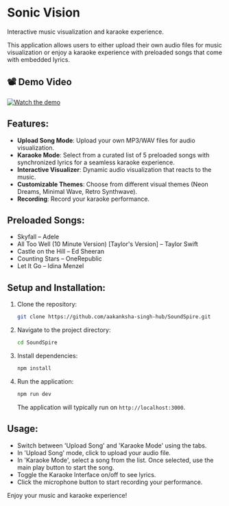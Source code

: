 # Sonic Vision

Interactive music visualization and karaoke experience.

This application allows users to either upload their own audio files for music visualization or enjoy a karaoke experience with preloaded songs that come with embedded lyrics.

## 📽️ Demo Video

[![Watch the demo](https://img.youtube.com/vi/7kRhsTeaXy8/0.jpg)](https://youtu.be/7kRhsTeaXy8)


## Features:
- **Upload Song Mode**: Upload your own MP3/WAV files for audio visualization.
- **Karaoke Mode**: Select from a curated list of 5 preloaded songs with synchronized lyrics for a seamless karaoke experience.
- **Interactive Visualizer**: Dynamic audio visualization that reacts to the music.
- **Customizable Themes**: Choose from different visual themes (Neon Dreams, Minimal Wave, Retro Synthwave).
- **Recording**: Record your karaoke performance.

## Preloaded Songs:
- Skyfall – Adele
- All Too Well (10 Minute Version) [Taylor's Version] – Taylor Swift
- Castle on the Hill – Ed Sheeran
- Counting Stars – OneRepublic
- Let It Go – Idina Menzel

## Setup and Installation:
1. Clone the repository:
   ```bash
   git clone https://github.com/aakanksha-singh-hub/SoundSpire.git
   ```
2. Navigate to the project directory:
   ```bash
   cd SoundSpire
   ```
3. Install dependencies:
   ```bash
   npm install
   ```
4. Run the application:
   ```bash
   npm run dev
   ```
   The application will typically run on `http://localhost:3000`.

## Usage:
- Switch between 'Upload Song' and 'Karaoke Mode' using the tabs.
- In 'Upload Song' mode, click to upload your audio file.
- In 'Karaoke Mode', select a song from the list. Once selected, use the main play button to start the song.
- Toggle the Karaoke Interface on/off to see lyrics.
- Click the microphone button to start recording your performance.

Enjoy your music and karaoke experience!

